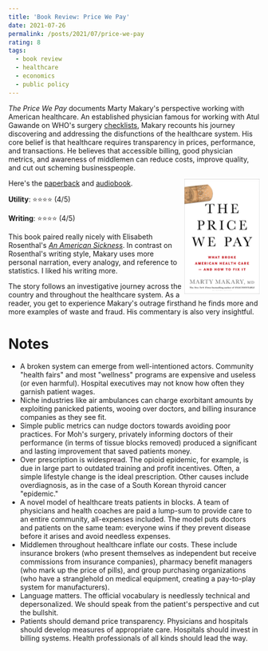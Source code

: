 ```yaml
---
title: 'Book Review: Price We Pay'
date: 2021-07-26
permalink: /posts/2021/07/price-we-pay
rating: 8
tags:
  - book review
  - healthcare
  - economics
  - public policy
---
```



*The Price We Pay* documents Marty Makary's perspective working with American healthcare. An established physician famous for working with Atul Gawande on WHO's surgery [checklists](checklist-manifesto), Makary recounts his journey discovering and addressing the disfunctions of the healthcare system. His core belief is that healthcare requires transparency in prices, performance, and transactions. He believes that accessible billing, good physician metrics, and awareness of middlemen can reduce costs, improve quality, and cut out scheming businesspeople.

<img align="right" width="30%" src="/resources/books/price_we_pay.jpg">

Here's the [paperback](https://amzn.to/3iPZRO3) and [audiobook](https://amzn.to/3x75UTt).

**Utility**: ⭐⭐⭐⭐ (4/5)

**Writing**: ⭐⭐⭐⭐ (4/5)

This book paired really nicely with Elisabeth Rosenthal's *[An American Sickness](american-sickness)*. In contrast on Rosenthal's writing style, Makary uses more personal narration, every analogy, and reference to statistics. I liked his writing more.

The story follows an investigative journey across the country and throughout the healthcare system. As a reader, you get to experience Makary's outrage firsthand he finds more and more examples of waste and fraud. His commentary is also very insightful.

Notes
===

- A broken system can emerge from well-intentioned actors. Community "health fairs" and most "wellness" programs are expensive and useless (or even harmful). Hospital executives may not know how often they garnish patient wages.
- Niche industries like air ambulances can charge exorbitant amounts by exploiting panicked patients, wooing over doctors, and billing insurance companies as they see fit.
- Simple public metrics can nudge doctors towards avoiding poor practices. For Moh's surgery, privately informing doctors of their performance (in terms of tissue blocks removed) produced a significant and lasting improvement that saved patients money.
- Over prescription is widespread. The opioid epidemic, for example, is due in large part to outdated training and profit incentives. Often, a simple lifestyle change is the ideal prescription. Other causes include overdiagnosis, as in the case of a South Korean thyroid cancer "epidemic."
- A novel model of healthcare treats patients in blocks. A team of physicians and health coaches are paid a lump-sum to provide care to an entire community, all-expenses included. The model puts doctors and patients on the same team: everyone wins if they prevent disease before it arises and avoid needless expenses.
- Middlemen throughout healthcare inflate our costs. These include insurance brokers (who present themselves as independent but receive commissions from insurance companies), pharmacy benefit managers (who mark up the price of pills), and group purchasing organizations (who have a stranglehold on medical equipment, creating a pay-to-play system for manufacturers).
- Language matters. The official vocabulary is needlessly technical and depersonalized. We should speak from the patient's perspective and cut the bullshit.
- Patients should demand price transparency. Physicians and hospitals should develop measures of appropriate care. Hospitals should invest in billing systems. Health professionals of all kinds should lead the way.